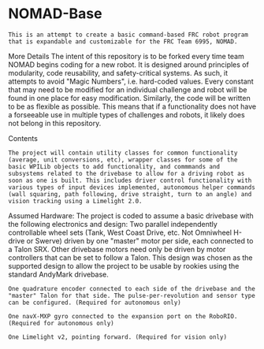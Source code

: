 # NOMAD-Base
    This is an attempt to create a basic command-based FRC robot program that is expandable and customizable for the FRC Team 6995, NOMAD.
More Details
    The intent of this repository is to be forked every time team NOMAD begins coding for a new robot. It is designed around principles of modularity, code reusability, and safety-critical systems. As such, it attempts to avoid "Magic Numbers", i.e. hard-coded values. Every constant that may need to be modified for an individual challenge and robot will be found in one place for easy modification. Similarly, the code will be written to be as flexible as possible. This means that if a functionality does not have a forseeable use in multiple types of challenges and robots, it likely does not belong in this repository.

Contents

    The project will contain utility classes for common functionality (average, unit conversions, etc), wrapper classes for some of the basic WPILib objects to add functionality, and commmands and subsystems related to the drivebase to allow for a driving robot as soon as one is built. This includes driver control functionality with various types of input devices implemented, autonomous helper commands (wall squaring, path following, drive straight, turn to an angle) and vision tracking using a Limelight 2.0.

 Assumed Hardware:
    The project is coded to assume a basic drivebase with the following electronics and design:
    Two parallel independently controllable wheel sets (Tank, West Coast Drive, etc. Not Omniwheel H-drive or Swerve) driven by one "master" motor per side, each connected to a Talon SRX. Other drivebase motors need only be driven by motor controllers that can be set to follow a Talon. This design was chosen as the supported design to allow the project to be usable by rookies using the standard AndyMark drivebase.

    One quadrature encoder connected to each side of the drivebase and the "master" Talon for that side. The pulse-per-revolution and sensor type can be configured. (Required for autonomous only)

    One navX-MXP gyro connected to the expansion port on the RoboRIO. (Required for autonomous only)

    One Limelight v2, pointing forward. (Required for vision only)



 
